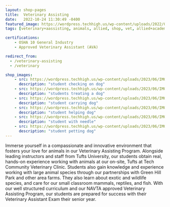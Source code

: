 ```yaml
---
layout: shop-pages
title:  Veterinary Assisting
date:   2022-10-24 11:30:49 -0400
featured_image: https://wordpress.techhigh.us/wp-content/uploads/2022/04/alice-aVTME6WDKqw-unsplash-1.jpg
tags: [veterinary+aassisting, animals, allied, shop, vet, allied+academy]

certifications:
    - OSHA 10 General Industry
    - Approved Veterinary Assistant (AVA)

redirect_from:
  - /veterinary-assisting
  - /veterinary

shop_images:
    - src: https://wordpress.techhigh.us/wp-content/uploads/2023/06/IMG_8086.JPG.jpg
      description: "student checking on dog"
    - src: https://wordpress.techhigh.us/wp-content/uploads/2023/06/IMG_8094.JPG.jpg
      description: "students treating a dog"
    - src: https://wordpress.techhigh.us/wp-content/uploads/2023/06/IMG_8090.JPG.jpg
      description: "student carrying dog"
    - src: https://wordpress.techhigh.us/wp-content/uploads/2023/06/IMG_6061.JPG.jpg
      description: "student helping dog"
    - src: https://wordpress.techhigh.us/wp-content/uploads/2023/06/IMG_6056.JPG.jpg
      description: "student with needle"
    - src: https://wordpress.techhigh.us/wp-content/uploads/2023/06/IMG_6038.JPG.jpg
      description: "student petting dog"
---
```

Immerse yourself in a compassionate and innovative environment that fosters your love for animals in our Veterinary Assisting Program. Alongside leading instructors and staff from Tufts University, our students obtain real, hands-on experience working with animals at our on-site, Tufts at Tech Community Veterinary Clinic. Students also gain knowledge and experience working with large animal species through our partnerships with Green Hill Park and other area farms. They also learn about exotic and wildlife species, and care for our small classroom mammals, reptiles, and fish. With our well structured curriculum and our NAVTA approved Veterinary Assisting Program, our students are prepared for success with their Veterinary Assistant Exam their senior year. 


